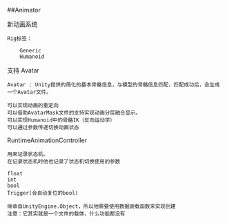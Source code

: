 ##Animator

新动画系统

    Rig标签：

        Generic
        Humanoid


支持 Avatar 

    Avatar : Unity提供的简化的基本骨骼信息，与模型的骨骼信息匹配，匹配成功后，会生成一个Avatar文件。

    可以实现动画的重定向
    可以借助AvatarMask文件的支持实现动画分层融合显示。
    可以实现Humanoid中的骨骼IK（反向运动学）
    可以通过参数传递切换动画状态


RuntimeAnimationController

    用来记录状态机。
    在记录状态机时他也记录了状态机切换使用的参数

    float
    int
    bool
    Trigger(会自动复位的bool)

    继承自UnityEngine.Object，所以他需要使用数据装载函数来实现创建
    注意：它其实就是一个文件的载体，什么功能都没有
